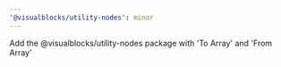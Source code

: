 ```yaml
---
'@visualblocks/utility-nodes': minor
---
```


Add the @visualblocks/utility-nodes package with 'To Array' and 'From Array'

